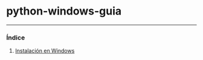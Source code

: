 # python-windows-guia

---

### Índice

1. [Instalación en Windows](https://www.python.org/downloads/windows/)
